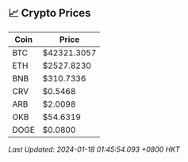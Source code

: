 ## 📈 Crypto Prices

| Coin | Price |
| ---- | ----- |
| BTC | $42321.3057 |
| ETH | $2527.8230 |
| BNB | $310.7336 |
| CRV | $0.5468 |
| ARB | $2.0098 |
| OKB | $54.6319 |
| DOGE | $0.0800 |

_Last Updated: 2024-01-18 01:45:54.093 +0800 HKT_